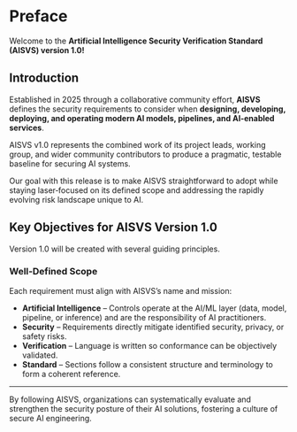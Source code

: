 # Preface

Welcome to the **Artificial Intelligence Security Verification Standard (AISVS) version 1.0!**

## Introduction

Established in 2025 through a collaborative community effort, **AISVS** defines the security requirements to consider when **designing, developing, deploying, and operating modern AI models, pipelines, and AI‑enabled services**.

AISVS v1.0 represents the combined work of its project leads, working group, and wider community contributors to produce a pragmatic, testable baseline for securing AI systems.

Our goal with this release is to make AISVS straightforward to adopt while staying laser‑focused on its defined scope and addressing the rapidly evolving risk landscape unique to AI.

## Key Objectives for AISVS Version 1.0

Version 1.0 will be created with several guiding principles.

### Well‑Defined Scope

Each requirement must align with AISVS’s name and mission:

* **Artificial Intelligence** – Controls operate at the AI/ML layer (data, model, pipeline, or inference) and are the responsibility of AI practitioners.
* **Security** – Requirements directly mitigate identified security, privacy, or safety risks.
* **Verification** – Language is written so conformance can be objectively validated.
* **Standard** – Sections follow a consistent structure and terminology to form a coherent reference.

---

By following AISVS, organizations can systematically evaluate and strengthen the security posture of their AI solutions, fostering a culture of secure AI engineering.
